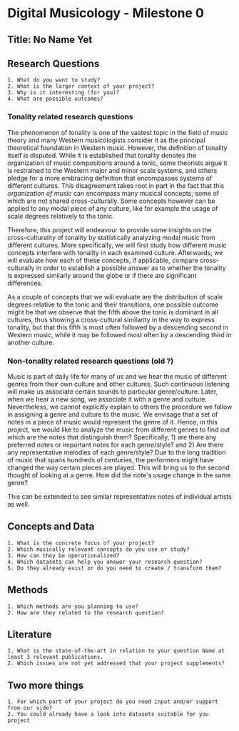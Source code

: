 # Digital Musicology - Milestone 0

## Title: No Name Yet

## Research Questions

    1. What do you want to study?
    2. What is the larger context of your project?
    3. Why is it interesting (for you)?
    4. What are possible outcomes?

### Tonality related research questions

The phenomenon of tonality is one of the vastest topic in the field of music theory and many Western musicologists consider it as the principal theoretical foundation in Western music. However, the definition of tonality itself is disputed. While it is established that tonality denotes the organization of music compositions around a tonic, some theorists argue it is restrained to the Western major and minor scale systems, and others pledge for a more embracing definition that encompasses systems of different cultures. This disagreement takes root in part in the fact that this *organization of music* can encompass many musical concepts; some of which are not shared cross-culturally. Some concepts however can be applied to any modal piece of any culture, like for example the usage of scale degrees relatively to the tonic.

Therefore, this project will endeavour to provide some insights on the cross-culturality of tonality by statistically analyzing modal music from different cultures. More specifically, we will first study how different music concepts interfere with tonality in each examined culture. Afterwards, we will evaluate how each of these concepts, if applicable, compare cross-culturally in order to establish a possible answer as to whether the tonality is expressed similarly around the globe or if there are significant differences.

As a couple of concepts that we will evaluate are the distribution of scale degrees relative to the tonic and their transitions, one possible outcome might be that we observe that the fifth above the tonic is dominant in all cultures, thus showing a cross-cultural similarity in the way to express tonality, but that this fifth is most often followed by a descending second in Western music, while it may be followed most often by a descending third in another culture.

### Non-tonality related research questions (old ?)

Music is part of daily life for many of us and we hear the music of different genres from their own culture and other cultures. Such continuous listening will make us associate certain sounds to particular genre/culture. Later, when we hear a new song, we associate it with a genre and culture. Nevertheless, we cannot explicitly explain to others the procedure we follow in assigning a genre and culture to the music. We envisage that a set of notes in a piece of music would represent the genre of it. Hence, in this project, we would like to analyze the music from different genres to find out which are the notes that distinguish them? Specifically, 1) are there any preferred notes or important notes for each genre/style? and 2) Are there any representative melodies of each genre/style? Due to the long tradition of music that spans hundreds of centuries, the performers might have changed the way certain pieces are played. This will bring us to the second thought of looking at a genre. How did the note's usage change in the same genre?

This can be extended to see similar representative notes of individual artists as well.

## Concepts and Data

    1. What is the concrete focus of your project?
    2. Which musically relevant concepts do you use or study?
    3. How can they be operationalized?
    4. Which datasets can help you answer your research question?
    5. Do they already exist or do you need to create / transform them?

## Methods

    1. Which methods are you planning to use?
    2. How are they related to the research question?

## Literature

    1. What is the state-of-the-art in relation to your question Name at least 3 relevant publications.
    2. Which issues are not yet addressed that your project supplements?

## Two more things

    1. For which part of your project do you need input and/or support from our side?
    2. You could already have a look into datasets suitable for you project
